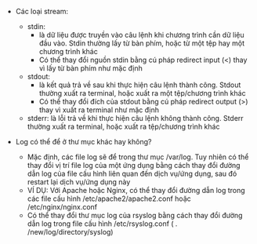 - Các loại stream:
  - stdin:
    - là dữ liệu được truyền vào câu lệnh khi chương trình cần dữ liệu đầu vào. Stdin thường lấy từ bàn phím, hoặc từ một tệp hay một chương trình khác
    - Có thể thay đổi nguồn stdin bằng cú pháp redirect input (<) thay vì lấy từ bàn phím như mặc định
  - stdout:
    - là kết quả trả về sau khi thực hiện câu lệnh thành công. Stdout thường xuất ra terminal, hoặc xuất ra một tệp/chương trình khác
    - Có thể thay đổi đích của stdout bằng cú pháp redirect output (>) thay vì xuất ra terminal như mặc định
  - stderr: là lỗi trả về khi thực hiện câu lệnh không thành công. Stderr thường xuất ra terminal, hoặc xuất ra tệp/chương trình khác

- Log có thể để ở thư mục khác hay không?
  - Mặc định, các file log sẽ để trong thư mục /var/log. Tuy nhiên có thể thay đổi vị trí file log của một ứng dụng bằng cách thay đổi đường dẫn log của file cấu hình liên quan đến dịch vụ/ứng dụng, sau đó restart lại dịch vụ/ứng dụng này
  - VÍ DỤ: Với Apache hoặc Nginx, có thể thay đổi đường dẫn log trong các file cấu hình /etc/apache2/apache2.conf hoặc /etc/nginx/nginx.conf
  - Có thể thay đổi thư mục log của rsyslog bằng cách thay đổi đường dẫn log trong file cấu hình /etc/rsyslog.conf  ( *.* /new/log/directory/syslog)
  
